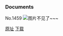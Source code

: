### Documents
No.1459
![图片不见了~~~](https://imgs.xkcd.com/comics/documents.png)

[原址](https://xkcd.com//1459) [下载](https://imgs.xkcd.com/comics/documents.png)

